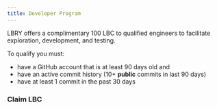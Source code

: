 ```yaml
---
title: Developer Program
---
```


LBRY offers a complimentary 100 LBC to qualified engineers to facilitate exploration, development, and testing.

To qualify you must:

- have a GitHub account that is at least 90 days old and
- have an active commit history (10+ **public** commits in last 90 days)
- have at least 1 commit in the past 30 days

### Claim LBC
<DeveloperProgram/>
